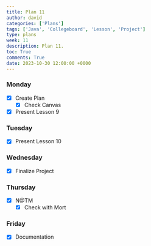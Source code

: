 ```yaml
---
title: Plan 11
author: david
categories: ['Plans']
tags: ['Java', 'Collegeboard', 'Lesson', 'Project']
type: plans
week: 11
description: Plan 11.
toc: True
comments: True
date: 2023-10-30 12:00:00 +0000
---
```


### Monday

- [x] Create Plan
  + [x] Check Canvas
- [x] Present Lesson 9

### Tuesday

- [x] Present Lesson 10

### Wednesday

- [x] Finalize Project

### Thursday

- [x] N@TM
  - [x] Check with Mort

### Friday

- [x] Documentation